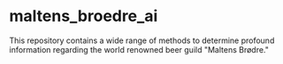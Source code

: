 # maltens_broedre_ai
This repository contains a wide range of methods to determine profound information regarding the world renowned beer guild "Maltens Brødre."
